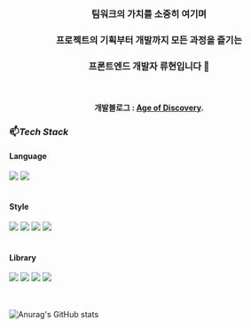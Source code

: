 
<div align=center>
	
### 팀워크의 가치를 소중히 여기며 
### 프로젝트의 기획부터 개발까지 모든 과정을 즐기는
### 프론트엔드 개발자 류현입니다 👋
	
<br>

#### 개발블로그 : [Age of Discovery](https://jurgen-94.tistory.com/).

</div>
	
### 📫_Tech Stack_

#### Language
<div>
<img src="https://img.shields.io/badge/JavaScript-F7DF1E?style=flat-squre&logo=JavaScript&logoColor=white">
<img src="https://img.shields.io/badge/TypeScript-3178C6?style=flat-squre&logo=TypeScript&logoColor=white">
</div>
<br>

#### Style
<div>
<img src="https://img.shields.io/badge/Sass-CC6699?style=flat-squre&logo=Sass&logoColor=white">
<img src="https://img.shields.io/badge/styled_components-DB7093?style=flat-squre&logo=styledcomponents&logoColor=white">
<img src="https://img.shields.io/badge/Tailwind CSS-06B6D4?style=flat-squre&logo=tailwindCss&logoColor=white">
<img src="https://img.shields.io/badge/Emotion.js-DB7093?style=flat-squre&logo=Emotion.js&logoColor=white">
</div>
<br>

#### Library
<div>
<img src="https://img.shields.io/badge/React-61DAFB?style=flat-squre&logo=React&logoColor=white">
<img src="https://img.shields.io/badge/REDUX-764ABC?style=flat-squre&logo=redux&logoColor=white">
<img src="https://img.shields.io/badge/RTK Query-764ABC?style=flat-squre&logo=React&logoColor=white"/>
<img src="https://img.shields.io/badge/React Query-FF4154?style=flat-squre&logo=React&logoColor=white"/>
</div>
<br>
<br>

![Anurag's GitHub stats](https://github-readme-stats.vercel.app/api?username=LuisKlopp&show_icons=true&theme=radical)
